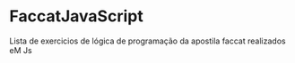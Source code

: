 # FaccatJavaScript
Lista de exercicios de lógica de programação da apostila faccat realizados eM Js
